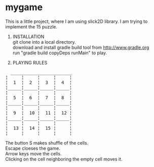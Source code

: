 mygame
======

This is a little project, where I am using slick2D library.
I am trying to implement the 15 puzzle. 


1. INSTALLATION<br>
 git clone into a local directory.<br>
 download and install gradle build tool from http://www.gradle.org<br>
 run "gradle build copyDeps runMain" to play.<br>

2. PLAYING RULES
<pre>
  _______________________
¦     ¦     ¦     ¦     ¦
¦  1  ¦  2  ¦  3  ¦  4  ¦
¦_____¦_____¦_____¦_____¦
¦     ¦     ¦     ¦     ¦
¦  5  ¦  6  ¦  7  ¦  8  ¦
¦_____¦_____¦_____¦_____¦
¦     ¦     ¦     ¦     ¦
¦  9  ¦  10 ¦  11 ¦  12 ¦
¦_____¦_____¦_____¦_____¦
¦     ¦     ¦     ¦     ¦
¦  13 ¦  14 ¦  15 ¦     ¦
¦_____¦_____¦_____¦_____¦
</pre>

The button S makes shuffle of the cells.<br>
Escape cloeses the game.<br>
Arrow keys move the cells.<br>
Clicking on the cell neighboring the empty cell moves it.<br>

